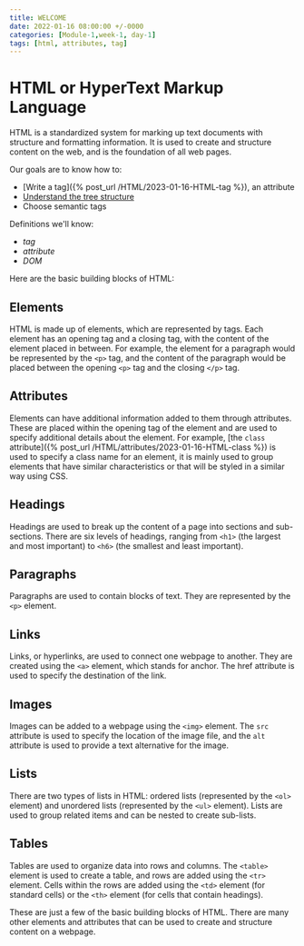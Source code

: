 ```yaml
---
title: WELCOME
date: 2022-01-16 08:00:00 +/-0000
categories: [Module-1,week-1, day-1]
tags: [html, attributes, tag]
---
```


# HTML or HyperText Markup Language

HTML is a standardized system for marking up text documents with structure and formatting information. It is used to create and structure content on the web, and is the foundation of all web pages.

Our goals are to know how to:

- [Write a tag]({% post_url /HTML/2023-01-16-HTML-tag %}), an attribute
- [Understand the tree structure](https://s3-eu-west-1.amazonaws.com/ih-materials/uploads/upload_1e69925bf7c951d9943654a612c1ee83.png)
- Choose semantic tags

Definitions we'll know:

- _tag_
- _attribute_
- _DOM_


Here are the basic building blocks of HTML:

## Elements

HTML is made up of elements, which are represented by tags. Each element has an opening tag and a closing tag, with the content of the element placed in between. For example, the element for a paragraph would be represented by the `<p>` tag, and the content of the paragraph would be placed between the opening `<p>` tag and the closing `</p>` tag.

## Attributes

Elements can have additional information added to them through attributes. These are placed within the opening tag of the element and are used to specify additional details about the element. For example, [the `class` attribute]({% post_url /HTML/attributes/2023-01-16-HTML-class %}) is used to specify a class name for an element, it is mainly used to group elements that have similar characteristics or that will be styled in a similar way using CSS.

## Headings

Headings are used to break up the content of a page into sections and sub-sections. There are six levels of headings, ranging from `<h1>` (the largest and most important) to `<h6>` (the smallest and least important).

## Paragraphs

Paragraphs are used to contain blocks of text. They are represented by the `<p>` element.

## Links

Links, or hyperlinks, are used to connect one webpage to another. They are created using the `<a>` element, which stands for anchor. The href attribute is used to specify the destination of the link.

## Images

Images can be added to a webpage using the `<img>` element. The `src` attribute is used to specify the location of the image file, and the `alt` attribute is used to provide a text alternative for the image.

## Lists

There are two types of lists in HTML: ordered lists (represented by the `<ol>` element) and unordered lists (represented by the `<ul>` element). Lists are used to group related items and can be nested to create sub-lists.

## Tables

Tables are used to organize data into rows and columns. The `<table>` element is used to create a table, and rows are added using the `<tr>` element. Cells within the rows are added using the `<td>` element (for standard cells) or the `<th>` element (for cells that contain headings).


These are just a few of the basic building blocks of HTML. There are many other elements and attributes that can be used to create and structure content on a webpage.
